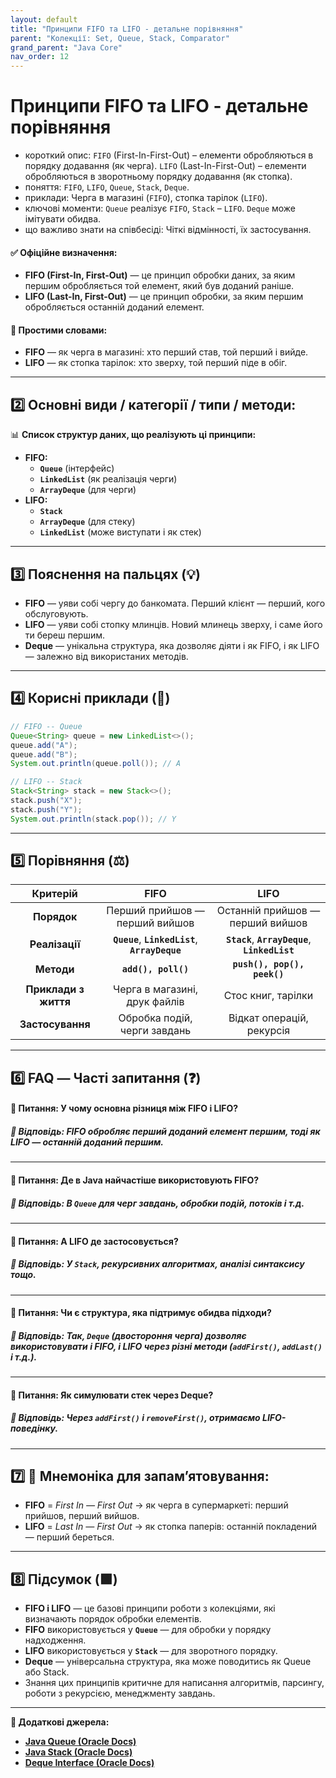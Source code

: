 ```yaml
---
layout: default
title: "Принципи FIFO та LIFO - детальне порівняння"
parent: "Колекції: Set, Queue, Stack, Comparator"
grand_parent: "Java Core"
nav_order: 12
---
```


# Принципи FIFO та LIFO - детальне порівняння

*   короткий опис: `FIFO` (First-In-First-Out) – елементи обробляються в порядку додавання (як черга). `LIFO` (Last-In-First-Out) – елементи обробляються в зворотньому порядку додавання (як стопка).
*   поняття: `FIFO`, `LIFO`, `Queue`, `Stack`, `Deque`.
*   приклади: Черга в магазині (`FIFO`), стопка тарілок (`LIFO`).
*   ключові моменти: `Queue` реалізує `FIFO`, `Stack` – `LIFO`. `Deque` може імітувати обидва.
*   що важливо знати на співбесіді: Чіткі відмінності, їх застосування.

#### **✅ Офіційне визначення:**

* **FIFO (First-In, First-Out)** — це принцип обробки даних, за яким першим обробляється той елемент, який був доданий раніше.
* **LIFO (Last-In, First-Out)** — це принцип обробки, за яким першим обробляється останній доданий елемент.

#### **🧠 Простими словами:**

* **FIFO** — як черга в магазині: хто перший став, той перший і вийде.
* **LIFO** — як стопка тарілок: хто зверху, той перший піде в обіг.

---

## **2️⃣ Основні види / категорії / типи / методи:**

📊 **Список структур даних, що реалізують ці принципи:**

* **FIFO:**
    * **`Queue`** (інтерфейс)
    * **`LinkedList`** (як реалізація черги)
    * **`ArrayDeque`** (для черги)
* **LIFO:**
    * **`Stack`**
    * **`ArrayDeque`** (для стеку)
    * **`LinkedList`** (може виступати і як стек)

---

## **3️⃣ Пояснення на пальцях (💡)**

* **FIFO** — уяви собі чергу до банкомата. Перший клієнт — перший, кого обслуговують.
* **LIFO** — уяви собі стопку млинців. Новий млинець зверху, і саме його ти береш першим.
* **Deque** — унікальна структура, яка дозволяє діяти і як FIFO, і як LIFO — залежно від використаних методів.

---

## **4️⃣ Корисні приклади (🧪)**

```java
// FIFO -- Queue
Queue<String> queue = new LinkedList<>();
queue.add("A");
queue.add("B");
System.out.println(queue.poll()); // A

// LIFO -- Stack
Stack<String> stack = new Stack<>();
stack.push("X");
stack.push("Y");
System.out.println(stack.pop()); // Y
```
---

## **5️⃣ Порівняння (⚖️)**

| Критерій | FIFO | LIFO |
| :---: | :---: | :---: |
| **Порядок** | Перший прийшов — перший вийшов | Останній прийшов — перший вийшов |
| **Реалізації** | **`Queue`**, **`LinkedList`**, **`ArrayDeque`** | **`Stack`**, **`ArrayDeque`**, **`LinkedList`** |
| **Методи** | **`add(), poll()`** | **`push(), pop(), peek()`** |
| **Приклади з життя** | Черга в магазині, друк файлів | Стос книг, тарілки |
| **Застосування** | Обробка подій, черги завдань | Відкат операцій, рекурсія |

---

## **6️⃣ FAQ — Часті запитання (❓)**

#### **🔹 Питання: У чому основна різниця між FIFO і LIFO?**

##### **💬 Відповідь: FIFO обробляє перший доданий елемент першим, тоді як LIFO — останній доданий першим.**

---

#### **🔹 Питання: Де в Java найчастіше використовують FIFO?**

##### **💬 Відповідь: В `Queue` для черг завдань, обробки подій, потоків і т.д.**

---

#### **🔹 Питання: А LIFO де застосовується?**

##### **💬 Відповідь: У `Stack`, рекурсивних алгоритмах, аналізі синтаксису тощо.**

---

#### **🔹 Питання: Чи є структура, яка підтримує обидва підходи?**

##### **💬 Відповідь: Так, `Deque` (двостороння черга) дозволяє використовувати і FIFO, і LIFO через різні методи (`addFirst()`, `addLast()` і т.д.).**

---

#### **🔹 Питання: Як симулювати стек через Deque?**

##### **💬 Відповідь: Через `addFirst()` і `removeFirst()`, отримаємо LIFO-поведінку.**

---

## **7️⃣ 🧠 Мнемоніка для запам’ятовування:**

* **FIFO** \= *First In — First Out* → як черга в супермаркеті: перший прийшов, перший вийшов.
* **LIFO** \= *Last In — First Out* → як стопка паперів: останній покладений — перший береться.

---

## **8️⃣ Підсумок (🟩)**

* **FIFO і LIFO** — це базові принципи роботи з колекціями, які визначають порядок обробки елементів.
* **FIFO** використовується у **`Queue`** — для обробки у порядку надходження.
* **LIFO** використовується у **`Stack`** — для зворотного порядку.
* **Deque** — універсальна структура, яка може поводитись як Queue або Stack.
* Знання цих принципів критичне для написання алгоритмів, парсингу, роботи з рекурсією, менеджменту завдань.

---

**🔗 Додаткові джерела:**

* [**Java Queue (Oracle Docs)**](https://docs.oracle.com/en/java/javase/17/docs/api/java.base/java/util/Queue.html)
* [**Java Stack (Oracle Docs)**](https://docs.oracle.com/en/java/javase/17/docs/api/java.base/java/util/Stack.html)
* [**Deque Interface (Oracle Docs)**](https://docs.oracle.com/en/java/javase/17/docs/api/java.base/java/util/Deque.html)